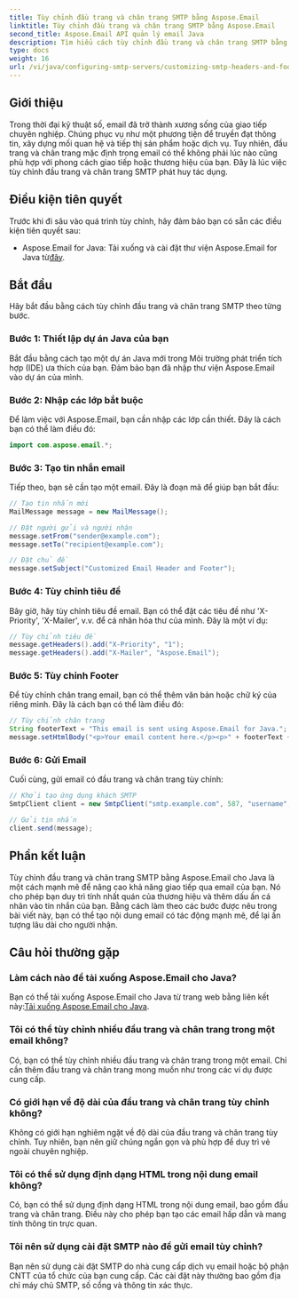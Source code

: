```yaml
---
title: Tùy chỉnh đầu trang và chân trang SMTP bằng Aspose.Email
linktitle: Tùy chỉnh đầu trang và chân trang SMTP bằng Aspose.Email
second_title: Aspose.Email API quản lý email Java
description: Tìm hiểu cách tùy chỉnh đầu trang và chân trang SMTP bằng Aspose.Email cho Java. Tăng cường giao tiếp qua email của bạn với thương hiệu và tin nhắn được cá nhân hóa.
type: docs
weight: 16
url: /vi/java/configuring-smtp-servers/customizing-smtp-headers-and-footers/
---
```


## Giới thiệu

Trong thời đại kỹ thuật số, email đã trở thành xương sống của giao tiếp chuyên nghiệp. Chúng phục vụ như một phương tiện để truyền đạt thông tin, xây dựng mối quan hệ và tiếp thị sản phẩm hoặc dịch vụ. Tuy nhiên, đầu trang và chân trang mặc định trong email có thể không phải lúc nào cũng phù hợp với phong cách giao tiếp hoặc thương hiệu của bạn. Đây là lúc việc tùy chỉnh đầu trang và chân trang SMTP phát huy tác dụng.

## Điều kiện tiên quyết

Trước khi đi sâu vào quá trình tùy chỉnh, hãy đảm bảo bạn có sẵn các điều kiện tiên quyết sau:

-  Aspose.Email for Java: Tải xuống và cài đặt thư viện Aspose.Email for Java từ[đây](https://releases.aspose.com/email/java/).

## Bắt đầu

Hãy bắt đầu bằng cách tùy chỉnh đầu trang và chân trang SMTP theo từng bước. 

### Bước 1: Thiết lập dự án Java của bạn

Bắt đầu bằng cách tạo một dự án Java mới trong Môi trường phát triển tích hợp (IDE) ưa thích của bạn. Đảm bảo bạn đã nhập thư viện Aspose.Email vào dự án của mình.

### Bước 2: Nhập các lớp bắt buộc

Để làm việc với Aspose.Email, bạn cần nhập các lớp cần thiết. Đây là cách bạn có thể làm điều đó:

```java
import com.aspose.email.*;
```

### Bước 3: Tạo tin nhắn email

Tiếp theo, bạn sẽ cần tạo một email. Đây là đoạn mã để giúp bạn bắt đầu:

```java
// Tạo tin nhắn mới
MailMessage message = new MailMessage();

// Đặt người gửi và người nhận
message.setFrom("sender@example.com");
message.setTo("recipient@example.com");

// Đặt chủ đề
message.setSubject("Customized Email Header and Footer");
```

### Bước 4: Tùy chỉnh tiêu đề

Bây giờ, hãy tùy chỉnh tiêu đề email. Bạn có thể đặt các tiêu đề như 'X-Priority', 'X-Mailer', v.v. để cá nhân hóa thư của mình. Đây là một ví dụ:

```java
// Tùy chỉnh tiêu đề
message.getHeaders().add("X-Priority", "1");
message.getHeaders().add("X-Mailer", "Aspose.Email");
```

### Bước 5: Tùy chỉnh Footer

Để tùy chỉnh chân trang email, bạn có thể thêm văn bản hoặc chữ ký của riêng mình. Đây là cách bạn có thể làm điều đó:

```java
// Tùy chỉnh chân trang
String footerText = "This email is sent using Aspose.Email for Java.";
message.setHtmlBody("<p>Your email content here.</p><p>" + footerText + "</p>");
```

### Bước 6: Gửi Email

Cuối cùng, gửi email có đầu trang và chân trang tùy chỉnh:

```java
// Khởi tạo ứng dụng khách SMTP
SmtpClient client = new SmtpClient("smtp.example.com", 587, "username", "password");

// Gửi tin nhắn
client.send(message);
```

## Phần kết luận

Tùy chỉnh đầu trang và chân trang SMTP bằng Aspose.Email cho Java là một cách mạnh mẽ để nâng cao khả năng giao tiếp qua email của bạn. Nó cho phép bạn duy trì tính nhất quán của thương hiệu và thêm dấu ấn cá nhân vào tin nhắn của bạn. Bằng cách làm theo các bước được nêu trong bài viết này, bạn có thể tạo nội dung email có tác động mạnh mẽ, để lại ấn tượng lâu dài cho người nhận.

## Câu hỏi thường gặp

### Làm cách nào để tải xuống Aspose.Email cho Java?

 Bạn có thể tải xuống Aspose.Email cho Java từ trang web bằng liên kết này:[Tải xuống Aspose.Email cho Java](https://releases.aspose.com/email/java/).

### Tôi có thể tùy chỉnh nhiều đầu trang và chân trang trong một email không?

Có, bạn có thể tùy chỉnh nhiều đầu trang và chân trang trong một email. Chỉ cần thêm đầu trang và chân trang mong muốn như trong các ví dụ được cung cấp.

### Có giới hạn về độ dài của đầu trang và chân trang tùy chỉnh không?

Không có giới hạn nghiêm ngặt về độ dài của đầu trang và chân trang tùy chỉnh. Tuy nhiên, bạn nên giữ chúng ngắn gọn và phù hợp để duy trì vẻ ngoài chuyên nghiệp.

### Tôi có thể sử dụng định dạng HTML trong nội dung email không?

Có, bạn có thể sử dụng định dạng HTML trong nội dung email, bao gồm đầu trang và chân trang. Điều này cho phép bạn tạo các email hấp dẫn và mang tính thông tin trực quan.

### Tôi nên sử dụng cài đặt SMTP nào để gửi email tùy chỉnh?

Bạn nên sử dụng cài đặt SMTP do nhà cung cấp dịch vụ email hoặc bộ phận CNTT của tổ chức của bạn cung cấp. Các cài đặt này thường bao gồm địa chỉ máy chủ SMTP, số cổng và thông tin xác thực.